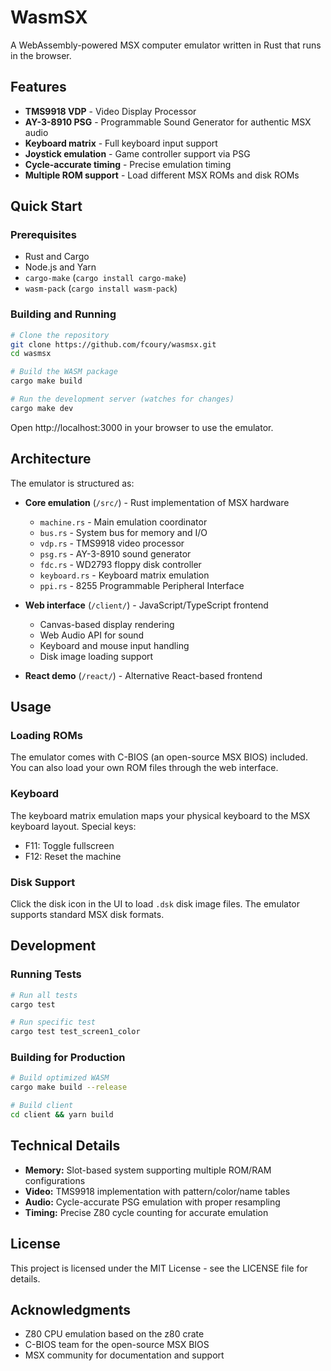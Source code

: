 # WasmSX

A WebAssembly-powered MSX computer emulator written in Rust that runs in the browser.

## Features

- **TMS9918 VDP** - Video Display Processor
- **AY-3-8910 PSG** - Programmable Sound Generator for authentic MSX audio
- **Keyboard matrix** - Full keyboard input support
- **Joystick emulation** - Game controller support via PSG
- **Cycle-accurate timing** - Precise emulation timing
- **Multiple ROM support** - Load different MSX ROMs and disk ROMs

## Quick Start

### Prerequisites

- Rust and Cargo
- Node.js and Yarn
- `cargo-make` (`cargo install cargo-make`)
- `wasm-pack` (`cargo install wasm-pack`)

### Building and Running

```bash
# Clone the repository
git clone https://github.com/fcoury/wasmsx.git
cd wasmsx

# Build the WASM package
cargo make build

# Run the development server (watches for changes)
cargo make dev
```

Open http://localhost:3000 in your browser to use the emulator.

## Architecture

The emulator is structured as:

- **Core emulation** (`/src/`) - Rust implementation of MSX hardware

  - `machine.rs` - Main emulation coordinator
  - `bus.rs` - System bus for memory and I/O
  - `vdp.rs` - TMS9918 video processor
  - `psg.rs` - AY-3-8910 sound generator
  - `fdc.rs` - WD2793 floppy disk controller
  - `keyboard.rs` - Keyboard matrix emulation
  - `ppi.rs` - 8255 Programmable Peripheral Interface

- **Web interface** (`/client/`) - JavaScript/TypeScript frontend

  - Canvas-based display rendering
  - Web Audio API for sound
  - Keyboard and mouse input handling
  - Disk image loading support

- **React demo** (`/react/`) - Alternative React-based frontend

## Usage

### Loading ROMs

The emulator comes with C-BIOS (an open-source MSX BIOS) included. You can also load your own ROM files through the web interface.

### Keyboard

The keyboard matrix emulation maps your physical keyboard to the MSX keyboard layout. Special keys:

- F11: Toggle fullscreen
- F12: Reset the machine

### Disk Support

Click the disk icon in the UI to load `.dsk` disk image files. The emulator supports standard MSX disk formats.

## Development

### Running Tests

```bash
# Run all tests
cargo test

# Run specific test
cargo test test_screen1_color
```

### Building for Production

```bash
# Build optimized WASM
cargo make build --release

# Build client
cd client && yarn build
```

## Technical Details

- **Memory:** Slot-based system supporting multiple ROM/RAM configurations
- **Video:** TMS9918 implementation with pattern/color/name tables
- **Audio:** Cycle-accurate PSG emulation with proper resampling
- **Timing:** Precise Z80 cycle counting for accurate emulation

## License

This project is licensed under the MIT License - see the LICENSE file for details.

## Acknowledgments

- Z80 CPU emulation based on the z80 crate
- C-BIOS team for the open-source MSX BIOS
- MSX community for documentation and support

